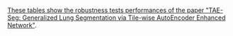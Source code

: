 [These tables show the robustness tests performances of the paper "TAE-Seg: Generalized Lung Segmentation via Tile-wise AutoEncoder Enhanced Network"]([https://github.com/YurongChen1998/yurong-lib/blob/main/pytorch/PSPNet_SWAE/results/Supplementary%20materials.pdf](https://github.com/YurongChen1998/yurong-lib/blob/main/pytorch/PSPNet_SWAE/results/Supplementary%20Materials.pdf)).
